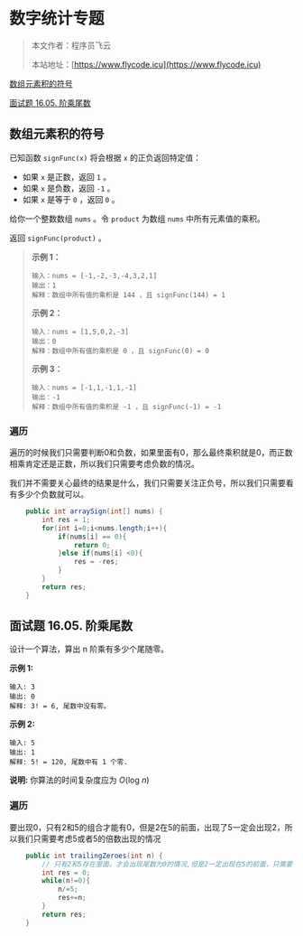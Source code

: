 # 数字统计专题
> 本文作者：程序员飞云
>
> 本站地址：[https://www.flycode.icu](https://www.flycode.icu)

[数组元素积的符号](https://leetcode.cn/problems/sign-of-the-product-of-an-array/)

[面试题 16.05. 阶乘尾数](https://leetcode.cn/problems/factorial-zeros-lcci/)

## 数组元素积的符号

已知函数 `signFunc(x)` 将会根据 `x` 的正负返回特定值：

- 如果 `x` 是正数，返回 `1` 。
- 如果 `x` 是负数，返回 `-1` 。
- 如果 `x` 是等于 `0` ，返回 `0` 。

给你一个整数数组 `nums` 。令 `product` 为数组 `nums` 中所有元素值的乘积。

返回 `signFunc(product)` 。



> **示例 1：**
>
> ```
> 输入：nums = [-1,-2,-3,-4,3,2,1]
> 输出：1
> 解释：数组中所有值的乘积是 144 ，且 signFunc(144) = 1
> ```
>
> **示例 2：**
>
> ```
> 输入：nums = [1,5,0,2,-3]
> 输出：0
> 解释：数组中所有值的乘积是 0 ，且 signFunc(0) = 0
> ```
>
> **示例 3：**
>
> ```
> 输入：nums = [-1,1,-1,1,-1]
> 输出：-1
> 解释：数组中所有值的乘积是 -1 ，且 signFunc(-1) = -1
> ```



### 遍历

遍历的时候我们只需要判断0和负数，如果里面有0，那么最终乘积就是0，而正数相乘肯定还是正数，所以我们只需要考虑负数的情况。

我们并不需要关心最终的结果是什么，我们只需要关注正负号，所以我们只需要看有多少个负数就可以。

```java
    public int arraySign(int[] nums) {
        int res = 1;
        for(int i=0;i<nums.length;i++){
            if(nums[i] == 0){
                return 0;
            }else if(nums[i] <0){
                res = -res;
            }
        }
        return res;
    }
```



## 面试题 16.05. 阶乘尾数

设计一个算法，算出 n 阶乘有多少个尾随零。

**示例 1:**

```
输入: 3
输出: 0
解释: 3! = 6, 尾数中没有零。
```

**示例 2:**

```
输入: 5
输出: 1
解释: 5! = 120, 尾数中有 1 个零.
```

**说明:** 你算法的时间复杂度应为 *O*(log *n*) 





### 遍历

要出现0，只有2和5的组合才能有0，但是2在5的前面，出现了5一定会出现2，所以我们只需要考虑5或者5的倍数出现的情况

```java
    public int trailingZeroes(int n) {
        // 只有2和5存在里面，才会出现尾数为0的情况,但是2一定出现在5的前面，只需要考虑5出现次数就行
        int res = 0;
        while(n!=0){
            n/=5;
            res+=n;
        }
        return res;
    }
```

